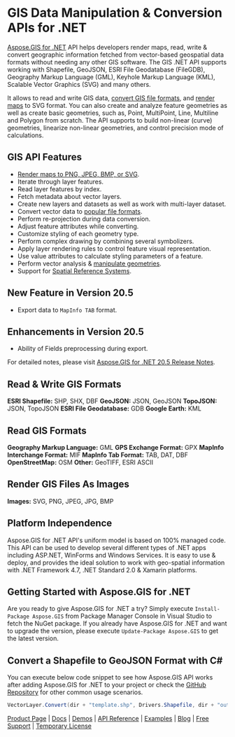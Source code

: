 # GIS Data Manipulation & Conversion APIs for .NET

[Aspose.GIS for .NET](https://products.aspose.com/gis/net) API helps developers render maps, read, write & convert geographic information fetched from vector-based geospatial data formats without needing any other GIS software. The GIS .NET API supports working with Shapefile, GeoJSON, ESRI File Geodatabase (FileGDB), Geography Markup Language (GML), Keyhole Markup Language (KML), Scalable Vector Graphics (SVG) and many others.

It allows to read and write GIS data, [convert GIS file formats](https://docs.aspose.com/display/gisnet/Conversion), and [render maps](https://docs.aspose.com/display/gisnet/Map+Rendering) to SVG format. You can also create and analyze feature geometries as well as create basic geometries, such as, Point, MultiPoint, Line, Multiline and Polygon from scratch. The API supports to build non-linear (curve) geometries, linearize non-linear geometries, and control precision mode of calculations.

## GIS API Features

- [Render maps to PNG, JPEG, BMP, or SVG](https://docs.aspose.com/display/gisnet/Map+Rendering).
- Iterate through layer features.
- Read layer features by index.
- Fetch metadata about vector layers.
- Create new layers and datasets as well as work with multi-layer dataset.
- Convert vector data to [popular file formats](https://docs.aspose.com/display/gisnet/Supported+File+Formats).
- Perform re-projection during data conversion.
- Adjust feature attributes while converting.
- Customize styling of each geometry type.
- Perform complex drawing by combining several symbolizers.
- Apply layer rendering rules to control feature visual representation.
- Use value attributes to calculate styling parameters of a feature.
- Perform vector analysis & [manipulate geometries](https://docs.aspose.com/display/gisnet/Working+with+Geometries).
- Support for [Spatial Reference Systems](https://docs.aspose.com/display/gisnet/Spatial+Reference+Systems).

## New Feature in Version 20.5

- Export data to `MapInfo TAB` format.

## Enhancements in Version 20.5

- Ability of Fields preprocessing during export.

For detailed notes, please visit [Aspose.GIS for .NET 20.5 Release Notes](https://docs.aspose.com/display/gisnet/Aspose.GIS+for+.NET+20.05+Release+Notes).

## Read & Write GIS Formats

**ESRI Shapefile:** SHP, SHX, DBF
**GeoJSON:** JSON, GeoJSON
**TopoJSON:** JSON, TopoJSON
**ESRI File Geodatabase:** GDB
**Google Earth:** KML

## Read GIS Formats

**Geography Markup Language:** GML
**GPS Exchange Format:** GPX
**MapInfo Interchange Format:** MIF
**MapInfo Tab Format:** TAB, DAT, DBF
**OpenStreetMap:** OSM
**Other:** GeoTIFF, ESRI ASCII

## Render GIS Files As Images

**Images:** SVG, PNG, JPEG, JPG, BMP

## Platform Independence

Aspose.GIS for .NET API's uniform model is based on 100% managed code. This API can be used to develop several different types of .NET apps including ASP.NET, WinForms and Windows Services. It is easy to use & deploy, and provides the ideal solution to work with geo-spatial information with .NET Framework 4.7, .NET Standard 2.0 & Xamarin platforms.

## Getting Started with Aspose.GIS for .NET

Are you ready to give Aspose.GIS for .NET a try? Simply execute `Install-Package Aspose.GIS` from Package Manager Console in Visual Studio to fetch the NuGet package. If you already have Aspose.GIS for .NET and want to upgrade the version, please execute `Update-Package Aspose.GIS` to get the latest version.

## Convert a Shapefile to GeoJSON Format with C#

You can execute below code snippet to see how Aspose.GIS API works after adding Aspose.GIS for .NET to your project or check the [GitHub Repository](https://github.com/aspose-gis/Aspose.GIS-for-.NET) for other common usage scenarios. 

```csharp
VectorLayer.Convert(dir + "template.shp", Drivers.Shapefile, dir + "output.json", Drivers.GeoJson);
```

[Product Page](https://products.aspose.com/gis/net) | [Docs](https://docs.aspose.com/display/gisnet/Home) | [Demos](https://products.aspose.app/gis/family) | [API Reference](https://apireference.aspose.com/net/gis) | [Examples](https://github.com/aspose-gis/Aspose.GIS-for-.NET) | [Blog](https://blog.aspose.com/category/gis/) | [Free Support](https://forum.aspose.com/c/gis) |  [Temporary License](https://purchase.aspose.com/temporary-license)
